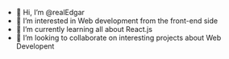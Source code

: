- 👋 Hi, I’m @realEdgar 
- 👀 I’m interested in Web development from the front-end side
- 🌱 I’m currently learning all about React.js
- 💞️ I’m looking to collaborate on interesting projects about Web Developent

<!---
realEdgar/realEdgar is a ✨ special ✨ repository because its `README.md` (this file) appears on your GitHub profile.
You can click the Preview link to take a look at your changes.
--->
